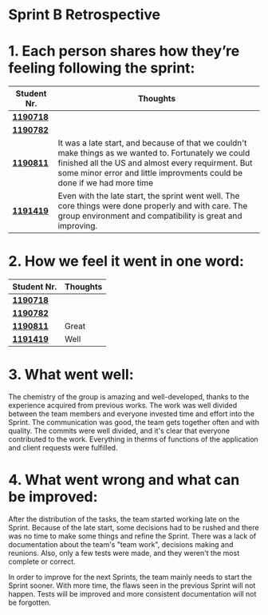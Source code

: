 # Sprint B Retrospective 

# 1. Each person shares how they’re feeling following the sprint:


| Student Nr.	                   | Thoughts			 |
|------------------------------|------------------|
| **[1190718](/docs/1190718)** |      |
| **[1190782](/docs/1190782)** | 	 	   |
| **[1190811](/docs/1190811)** | It was a late start, and because of that we couldn't make things as we wanted to. Fortunately we could finished all the US and almost every requirment. But some minor error and little improvments could be done if we had more time|
| **[1191419](/docs/1191419)** | Even with the late start, the sprint went well. The core things were done properly and with care. The group environment and compatibility is great and improving. |

# 2. How we feel it went in one word:

| Student Nr.	                   | Thoughts			 |
|------------------------------|------------------|
| **[1190718](/docs/1190718)** |      |
| **[1190782](/docs/1190782)** | 	 	   |
| **[1190811](/docs/1190811)** | Great  |
| **[1191419](/docs/1191419)** | Well |

# 3. What went well:

The chemistry of the group is amazing and well-developed, thanks to the experience acquired from previous works. 
The work was well divided between the team members and everyone invested time and effort into the Sprint. The communication was good,
the team gets together often and with quality. The commits were well divided, and it's clear that everyone
contributed to the work. Everything in therms of functions of the application and client requests were fulfilled.

# 4. What went wrong and what can be improved:

After the distribution of the tasks, the team started working late on the Sprint. Because of the late start, some decisions had to be rushed and 
there was no time to make some things and refine the Sprint. There was a lack of documentation about the team's "team work", decisions making and reunions.
Also, only a few tests were made, and they weren't the most complete or correct.

In order to improve for the next Sprints, the team mainly needs to start the Sprint sooner. With more time, the flaws seen in the previous Sprint 
will not happen. Tests will be improved and more consistent documentation will not be forgotten.

 

